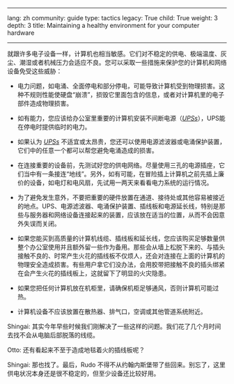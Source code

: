 

---

lang: zh
community: guide
type: tactics
legacy: True
child: True
weight: 3
depth: 3
title: Maintaining a healthy environment for your computer hardware

---

就跟许多电子设备一样，计算机也相当敏感。它们对不稳定的供电、极端温度、灰尘、潮湿或者机械压力会适应不良。您可以采取一些措施来保护您的计算机和网络设备免受这些威胁：

- 电力问题，如电涌、全面停电和部分停电，可能导致计算机受到物理损害。这种不规则性能使硬盘“崩溃”，损毁它里面包含的信息，或者对计算机里的电子部件造成物理损害。

- 如有能力，您应该给办公室里重要的计算机安装不间断电源（[*UPSs*](/glossary#UPS)），UPS能在停电时提供临时的电力。

- 如果认为 [*UPSs*](/glossary#UPS) 不适宜或太昂贵，您还可以使用电源滤波器或电涌保护装置，它们中的任意一个都可以帮您避免电涌造成的损害。

- 在连接重要的设备前，先测试好您的供电网络。尽量使用三孔的电源插座，它们当中有一条接连“地线”。另外，如有可能，在冒险插上计算机之前先插上廉价的设备，如电灯和电风扇，先试用一两天来看看电力系统的运行情况。

- 为了避免发生意外，不要把重要的硬件放置在通道、接待处或其他容易被接近的地点。UPS、电源滤波器、电涌保护装置、插线板和电源延长线，特别是那些与服务器和网络设备连接起来的装置，应该放在适当的位置，从而不会因意外失误而关闭。

- 如果您能买到高质量的计算机线缆、插线板和延长线，您应该购买足够数量供整个办公室使用并且额外留一些作为备用。那些会从墙上松脱下来的、与插头接触不良的、时常产生火花的插线板不仅烦人，还会对连接在上面的计算机的物理安全造成损害。有些用户拿它们没办法，会用胶带把接触不良的插头绑紧在会产生火花的插线板上，这就留下了明显的火灾隐患。

- 如果您把任何计算机放在机柜里，请确保机柜足够通风，否则计算机可能过热。

- 计算机设备不应该放置在散热器、排气口，空调或其他管道系统附近。
	

<div class=background markdown=1>
Shingai: 其实今年早些时候我们刚解决了一些这样的问题。我们花了几个月时间去找不会从电脑后部脱落的线缆。

Otto: 还有看起来不至于造成地毯着火的插线板呢？

Shingai: 那也找了。最后，Rudo 不得不从约翰内斯堡带了些回来。别忘了，这里供电状况本身还是很不稳定的，但至少设备还比较好用。
</div>



